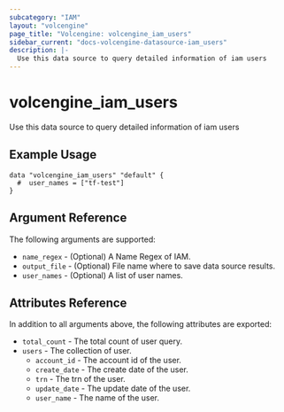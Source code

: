 ```yaml
---
subcategory: "IAM"
layout: "volcengine"
page_title: "Volcengine: volcengine_iam_users"
sidebar_current: "docs-volcengine-datasource-iam_users"
description: |-
  Use this data source to query detailed information of iam users
---
```

# volcengine_iam_users
Use this data source to query detailed information of iam users
## Example Usage
```hcl
data "volcengine_iam_users" "default" {
  #  user_names = ["tf-test"]
}
```
## Argument Reference
The following arguments are supported:
* `name_regex` - (Optional) A Name Regex of IAM.
* `output_file` - (Optional) File name where to save data source results.
* `user_names` - (Optional) A list of user names.

## Attributes Reference
In addition to all arguments above, the following attributes are exported:
* `total_count` - The total count of user query.
* `users` - The collection of user.
  * `account_id` - The account id of the user.
  * `create_date` - The create date of the user.
  * `trn` - The trn of the user.
  * `update_date` - The update date of the user.
  * `user_name` - The name of the user.


